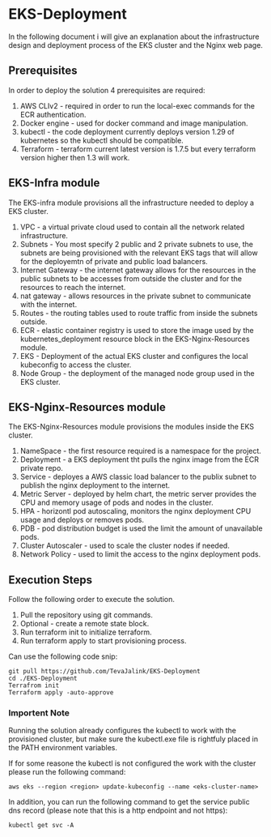 # EKS-Deployment
In the following document i will give an explanation about the infrastructure design and deployment process of the EKS cluster and the Nginx web page.

## Prerequisites
In order to deploy the solution 4 prerequisites are required:
1. AWS CLIv2 - required in order to run the local-exec commands for the ECR authentication.
2. Docker engine - used for docker command and image manipulation.
3. kubectl - the code deployment currently deploys version 1.29 of kubernetes so the kubectl should be compatible.
4. Terraform - terraform current latest version is 1.7.5 but every terraform version higher then 1.3 will work.

## EKS-Infra module
The EKS-infra module provisions all the infrastructure needed to deploy a EKS cluster.

1. VPC - a virtual private cloud used to contain all the network related infrastructure.
2. Subnets - You most specify 2 public and 2 private subnets to use, the subnets are being provisioned with the relevant EKS tags that will allow for the deployemtn of private and public load balancers.
3. Internet Gateway - the internet gateway allows for the resources in the public subnets to be accesses from outside the cluster and for the resources to reach the internet.
4. nat gateway - allows resources in the private subnet to communicate with the internet.
5. Routes - the routing tables used to route traffic from inside the subnets outside.
6. ECR - elastic container registry is used to store the image used by the kubernetes_deployment resource block in the EKS-Nginx-Resources module.
7. EKS - Deployment of the actual EKS cluster and configures the local kubeconfig to access the cluster.
8. Node Group - the deployment of the managed node group used in the EKS cluster.

## EKS-Nginx-Resources module
The EKS-Nginx-Resources module provisions the modules inside the EKS cluster.

1. NameSpace - the first resource required is a namespace for the project.
2. Deployment - a EKS deployment tht pulls the nginx image from the ECR private repo.
3. Service - deployes a AWS classic load balancer to the publix subnet to publish the nginx deployment to the internet.
4. Metric Server - deployed by helm chart, the metric server provides the CPU and memory usage of pods and nodes in the cluster.
5. HPA - horizontl pod autoscaling, monitors the nginx deployment CPU usage and deploys or removes pods.
6. PDB - pod distribution budget is used the limit the amount of unavailable pods.
7. Cluster Autoscaler - used to scale the cluster nodes if needed.
8. Network Policy - used to limit the access to the nginx deployment pods.


## Execution Steps
Follow the following order to execute the solution.

1. Pull the repository using git commands.
2. Optional - create a remote state block.
3. Run terraform init to initialize terraform.
4. Run terraform apply to start provisioning process.

Can use the following code snip:
~~~
git pull https://github.com/TevaJalink/EKS-Deployment
cd ./EKS-Deployment
Terrafrom init
Terraform apply -auto-approve
~~~

### Importent Note
Running the solution already configures the kubectl to work with the provisioned cluster, but make sure the kubectl.exe file is rightfuly placed in the PATH environment variables.

If for some reasone the kubectl is not configured the work with the cluster please run the following command:
~~~
aws eks --region <region> update-kubeconfig --name <eks-cluster-name>
~~~

In addition, you can run the following command to get the service public dns record (please note that this is a http endpoint and not https):
~~~
kubectl get svc -A
~~~
